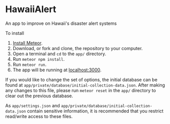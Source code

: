 # HawaiiAlert
An app to improve on Hawaii's disaster alert systems

To install
1. [Install Meteor](https://www.meteor.com/install).
1. Download, or fork and clone, the repository to your computer.
1. Open a terminal and `cd` to the `app/` directory.
1. Run `meteor npm install`.
1. Run `meteor run`.
1. The app will be running at [localhost:3000](localhost:3000).

If you would like to change the set of options, the initial database can be found at `app/private/database/initial-collection-data.json`.
After making any changes to this file, please run `meteor reset` in the `app/` directory to clear out the previous database.

As `app/settings.json` and `app/private/database/initial-collection-data.json` contain sensitive information, it is recommended that you restrict read/write access to these files.
